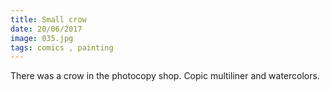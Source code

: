 ```yaml
---
title: Small crow
date: 20/06/2017
image: 035.jpg
tags: comics , painting
---
```


There was a crow in the photocopy shop.
Copic multiliner and watercolors.
